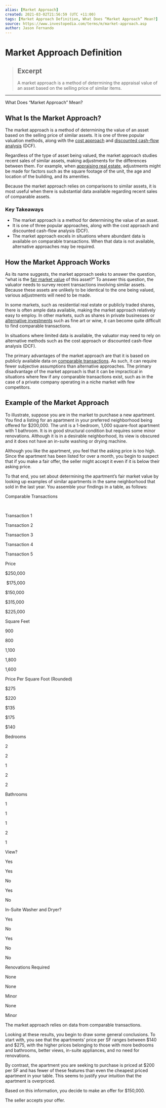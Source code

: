 ```yaml
---
alias: [Market Approach]
created: 2021-03-02T21:56:59 (UTC +11:00)
tags: [Market Approach Definition, What Does “Market Approach” Mean?]
source: https://www.investopedia.com/terms/m/market-approach.asp
author: Jason Fernando
---
```


# Market Approach Definition

> ## Excerpt
> A market approach is a method of determining the appraisal value of an asset based on the selling price of similar items.

---

What Does “Market Approach” Mean?
## What Is the Market Approach?

The market approach is a method of determining the value of an asset based on the selling price of similar assets. It is one of three popular valuation methods, along with the [cost approach](https://www.investopedia.com/terms/c/cost-approach.asp) and [discounted cash-flow analysis](https://www.investopedia.com/terms/d/dcf.asp) (DCF).

Regardless of the type of asset being valued, the market approach studies recent sales of similar assets, making adjustments for the differences between them. For example, when [appraising real estate](https://www.investopedia.com/articles/realestate/12/real-estate-valuation.asp), adjustments might be made for factors such as the square footage of the unit, the age and location of the building, and its amenities.

Because the market approach relies on comparisons to similar assets, it is most useful when there is substantial data available regarding recent sales of comparable assets.

### Key Takeaways

-   The market approach is a method for determining the value of an asset.
-   It is one of three popular approaches, along with the cost approach and discounted cash-flow analysis (DCF).
-   The market approach excels in situations where abundant data is available on comparable transactions. When that data is not available, alternative approaches may be required.

## How the Market Approach Works

As its name suggests, the market approach seeks to answer the question, “what is the [fair market value](https://www.investopedia.com/terms/f/fairmarketvalue.asp) of this asset?” To answer this question, the valuator needs to survey recent transactions involving similar assets. Because these assets are unlikely to be identical to the one being valued, various adjustments will need to be made.

In some markets, such as residential real estate or publicly traded shares, there is often ample data available, making the market approach relatively easy to employ. In other markets, such as shares in private businesses or [alternative investments](https://www.investopedia.com/terms/a/alternative_investment.asp) such as fine art or wine, it can become quite difficult to find comparable transactions.

In situations where limited data is available, the valuator may need to rely on alternative methods such as the cost approach or discounted cash-flow analysis (DCF).

The primary advantages of the market approach are that it is based on publicly available data on [comparable transactions](https://www.investopedia.com/terms/c/comparable-transaction.asp). As such, it can require fewer subjective assumptions than alternative approaches. The primary disadvantage of the market approach is that it can be impractical in situations where few if any comparable transactions exist, such as in the case of a private company operating in a niche market with few competitors.

## Example of the Market Approach

To illustrate, suppose you are in the market to purchase a new apartment. You find a listing for an apartment in your preferred neighborhood being offered for $200,000. The unit is a 1-bedroom, 1,000 square-foot apartment with 1 bathroom. It is in good structural condition but requires some minor renovations. Although it is in a desirable neighborhood, its view is obscured and it does not have an in-suite washing or drying machine. 

Although you like the apartment, you feel that the asking price is too high. Since the apartment has been listed for over a month, you begin to suspect that if you make a fair offer, the seller might accept it even if it is below their asking price.

To that end, you set about determining the apartment’s fair market value by looking up examples of similar apartments in the same neighborhood that sold in the last year. You assemble your findings in a table, as follows:

Comparable Transactions

 

Transaction 1

Transaction 2

Transaction 3

Transaction 4

Transaction 5

Price

$250,000

 $175,000

$150,000

$315,000

$225,000

Square Feet

900

800

1,100

1,800

1,600

Price Per Square Foot (Rounded)

$275

$220

$135

$175

$140

Bedrooms

2

2

1

2

2

Bathrooms

1

1

1

2

1

View?

Yes

Yes

No

Yes

No

In-Suite Washer and Dryer?

Yes

No

Yes

No

No

Renovations Required

None

None

Minor

None

Minor

The market approach relies on data from comparable transactions.

Looking at these results, you begin to draw some general conclusions. To start with, you see that the apartments’ price per SF ranges between $140 and $275, with the higher prices belonging to those with more bedrooms and bathrooms, better views, in-suite appliances, and no need for renovations.

By contrast, the apartment you are seeking to purchase is priced at $200 per SF and has fewer of these features than even the cheapest priced apartment in your table. This seems to justify your intuition that the apartment is overpriced.

Based on this information, you decide to make an offer for $150,000.

The seller accepts your offer.
